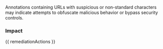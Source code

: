 
Annotations containing URLs with suspicious or non-standard characters may indicate attempts to obfuscate malicious behavior or bypass security controls.


### Impact
<!-- Add Impact here -->

<!-- DO NOT CHANGE -->
{{ remediationActions }}


